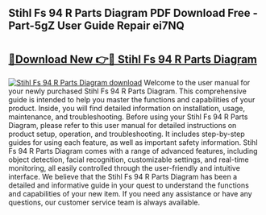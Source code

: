 ## Stihl Fs 94 R Parts Diagram PDF Download Free - Part-5gZ User Guide Repair ei7NQ

# <h2><a href="http://dfn1r4x.blite.top/?on=Stihl+Fs+94+R+Parts+Diagram">🔗Download New 👉🔴 Stihl Fs 94 R Parts Diagram</a></h2>

[![Stihl Fs 94 R Parts Diagram download](https://i.imgur.com/lujVjoI.png)](http://dfn1r4x.blite.top/?on=Stihl+Fs+94+R+Parts+Diagram)
Welcome to the user manual for your newly purchased Stihl Fs 94 R Parts Diagram. This comprehensive guide is intended to help you master the functions and capabilities of your product. Inside, you will find detailed information on installation, usage, maintenance, and troubleshooting. Before using your Stihl Fs 94 R Parts Diagram, please refer to this user manual for detailed instructions on product setup, operation, and troubleshooting. It includes step-by-step guides for using each feature, as well as important safety information. Stihl Fs 94 R Parts Diagram comes with a range of advanced features, including object detection, facial recognition, customizable settings, and real-time monitoring, all easily controlled through the user-friendly and intuitive interface. We believe that the Stihl Fs 94 R Parts Diagram has been a detailed and informative guide in your quest to understand the functions and capabilities of your new item. If you need any assistance or have any questions, our customer service team is always available.
